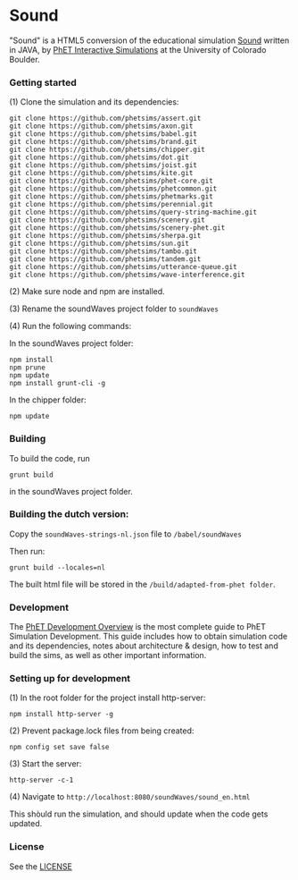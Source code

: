 ﻿Sound
=============
"Sound" is a HTML5 conversion of the educational
simulation [Sound](https://phet.colorado.edu/en/simulation/legacy/soundWaves) written in JAVA,
by <a href="https://phet.colorado.edu/" target="_blank">PhET Interactive Simulations</a>
at the University of Colorado Boulder.

### Getting started

(1) Clone the simulation and its dependencies:

```
git clone https://github.com/phetsims/assert.git
git clone https://github.com/phetsims/axon.git
git clone https://github.com/phetsims/babel.git
git clone https://github.com/phetsims/brand.git
git clone https://github.com/phetsims/chipper.git
git clone https://github.com/phetsims/dot.git
git clone https://github.com/phetsims/joist.git
git clone https://github.com/phetsims/kite.git
git clone https://github.com/phetsims/phet-core.git
git clone https://github.com/phetsims/phetcommon.git
git clone https://github.com/phetsims/phetmarks.git
git clone https://github.com/phetsims/perennial.git
git clone https://github.com/phetsims/query-string-machine.git
git clone https://github.com/phetsims/scenery.git
git clone https://github.com/phetsims/scenery-phet.git
git clone https://github.com/phetsims/sherpa.git
git clone https://github.com/phetsims/sun.git
git clone https://github.com/phetsims/tambo.git
git clone https://github.com/phetsims/tandem.git
git clone https://github.com/phetsims/utterance-queue.git
git clone https://github.com/phetsims/wave-interference.git
```

(2) Make sure node and npm are installed.

(3) Rename the soundWaves project folder to ```soundWaves```

(4) Run the following commands:

In the soundWaves project folder:

```
npm install
npm prune
npm update
npm install grunt-cli -g
```

In the chipper folder:

```
npm update
```

### Building

To build the code, run

```grunt build```

in the soundWaves project folder.

### Building the dutch version:

Copy the ```soundWaves-strings-nl.json``` file to ```/babel/soundWaves```

Then run:

```grunt build --locales=nl```

The built html file will be stored in the ```/build/adapted-from-phet folder```.

### Development

The <a href="https://github.com/phetsims/phet-info/blob/main/doc/phet-development-overview.md" target="_blank">PhET
Development Overview</a> is the most complete guide to PhET Simulation Development. This guide includes how to obtain
simulation code and its dependencies, notes about architecture & design, how to test and build the sims, as well as
other important information.

### Setting up for development

(1) In the root folder for the project install http-server:

```npm install http-server -g```

(2) Prevent package.lock files from being created:

```npm config set save false```

(3) Start the server:

```http-server -c-1```

(4) Navigate to  ```http://localhost:8080/soundWaves/sound_en.html```

This shòuld run the simulation, and should update when the code gets updated.

### License

See the <a href="https://github.com/phetsims/soundWaves/blob/main/LICENSE" target="_blank">LICENSE</a>
